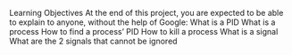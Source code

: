 Learning Objectives
At the end of this project, you are expected to be able to explain to anyone, without the help of Google:
What is a PID
What is a process
How to find a process’ PID
How to kill a process
What is a signal
What are the 2 signals that cannot be ignored
